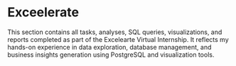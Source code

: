 # Exceelerate
This section contains all tasks, analyses, SQL queries, visualizations, and reports completed as part of the Excelearte Virtual Internship. It reflects my hands-on experience in data exploration, database management, and business insights generation using PostgreSQL and visualization tools.
